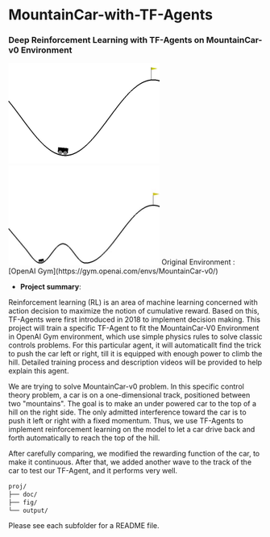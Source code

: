 # MountainCar-with-TF-Agents

### Deep Reinforcement Learning with TF-Agents on MountainCar-v0 Environment

<img src="fig/mountaincar.jpg" alt="Compound Emotions" width="300"/>
<img src="fig/changedmountaincar.jpg" alt="Compound Emotions" width="300"/>
Original Environment : [OpenAI Gym](https://gym.openai.com/envs/MountainCar-v0/)

+ **Project summary**: 

Reinforcement learning (RL) is an area of machine learning concerned with action decision to maximize the notion of cumulative reward. Based on this, TF-Agents were first introduced in 2018 to implement decision making. This project will train a specific TF-Agent to fit the MountainCar-V0 Environment in OpenAI Gym environment, which use simple physics rules to solve classic controls problems. For this particular agent, it will automaticallt find the trick to push the car left or right, till it is equipped with enough power to climb the hill. Detailed training process and description videos will be provided to help explain this agent.

We are trying to solve MountainCar-v0 problem. In this specific control theory problem, a car is on a one-dimensional track, positioned between two "mountains". The goal is to make an under powered car to the top of a hill on the right side. The only admitted interference toward the car is to push it left or right with a fixed momentum. Thus, we use TF-Agents to implement reinforcement learning on the model to let a car drive back and forth automatically to reach the top of the hill.

After carefully comparing, we modified the rewarding function of the car, to make it continuous. After that, we added another wave to the track of the car to test our TF-Agent, and it performs very well.

```
proj/
├── doc/
├── fig/
└── output/
```

Please see each subfolder for a README file.
